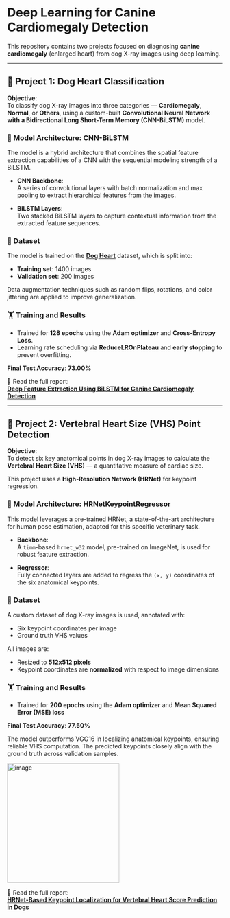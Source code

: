 # Deep Learning for Canine Cardiomegaly Detection

This repository contains two projects focused on diagnosing **canine cardiomegaly** (enlarged heart) from dog X-ray images using deep learning.

---

## 📌 Project 1: Dog Heart Classification

**Objective**:  
To classify dog X-ray images into three categories — **Cardiomegaly**, **Normal**, or **Others**, using a custom-built **Convolutional Neural Network with a Bidirectional Long Short-Term Memory (CNN-BiLSTM)** model.

### 🧠 Model Architecture: CNN-BiLSTM

The model is a hybrid architecture that combines the spatial feature extraction capabilities of a CNN with the sequential modeling strength of a BiLSTM.

- **CNN Backbone**:  
  A series of convolutional layers with batch normalization and max pooling to extract hierarchical features from the images.

- **BiLSTM Layers**:  
  Two stacked BiLSTM layers to capture contextual information from the extracted feature sequences.

### 📂 Dataset

The model is trained on the [**Dog Heart**](https://github.com/YoushanZhang/Dog-Cardiomegaly) dataset, which is split into:
- **Training set**: 1400 images  
- **Validation set**: 200 images

Data augmentation techniques such as random flips, rotations, and color jittering are applied to improve generalization.

### 🏋️ Training and Results

- Trained for **128 epochs** using the **Adam optimizer** and **Cross-Entropy Loss**.
- Learning rate scheduling via **ReduceLROnPlateau** and **early stopping** to prevent overfitting.

**Final Test Accuracy**: **73.00%**

📄 Read the full report:  
[**Deep Feature Extraction Using BiLSTM for Canine Cardiomegaly Detection**](https://www.researchgate.net/publication/385944098_Deep_Feature_Extraction_Using_BiLSTM_for_Canine_Cardiomegaly_Detection)

---

## 📌 Project 2: Vertebral Heart Size (VHS) Point Detection

**Objective**:  
To detect six key anatomical points in dog X-ray images to calculate the **Vertebral Heart Size (VHS)** — a quantitative measure of cardiac size.

This project uses a **High-Resolution Network (HRNet)** for keypoint regression.

### 🧠 Model Architecture: HRNetKeypointRegressor

This model leverages a pre-trained HRNet, a state-of-the-art architecture for human pose estimation, adapted for this specific veterinary task.

- **Backbone**:  
  A `timm`-based `hrnet_w32` model, pre-trained on ImageNet, is used for robust feature extraction.

- **Regressor**:  
  Fully connected layers are added to regress the `(x, y)` coordinates of the six anatomical keypoints.

### 📂 Dataset

A custom dataset of dog X-ray images is used, annotated with:
- Six keypoint coordinates per image  
- Ground truth VHS values

All images are:
- Resized to **512x512 pixels**
- Keypoint coordinates are **normalized** with respect to image dimensions

### 🏋️ Training and Results

- Trained for **200 epochs** using the **Adam optimizer** and **Mean Squared Error (MSE) loss**

**Final Test Accuracy**: **77.50%**

The model outperforms VGG16 in localizing anatomical keypoints, ensuring reliable VHS computation. The predicted keypoints closely align with the ground truth across validation samples.

<img width="262" height="279" alt="image" src="https://github.com/user-attachments/assets/0934f29f-ef75-41e4-8450-73960c53852c" />


📄 Read the full report:  
[**HRNet-Based Keypoint Localization for Vertebral Heart Score Prediction in Dogs**](https://www.researchgate.net/publication/386424985_HRNet-Based_Keypoint_Localization_for_Vertebral_Heart_Score_Prediction_in_Dogs)
